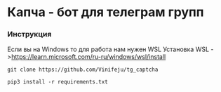 # Капча - бот для телеграм групп

### Инструкция

Если вы на Windows то для работа нам нужен WSL
Установка WSL - >https://learn.microsoft.com/ru-ru/windows/wsl/install

`git clone https://github.com/Vinifeju/tg_captcha`

`pip3 install -r requirements.txt`

